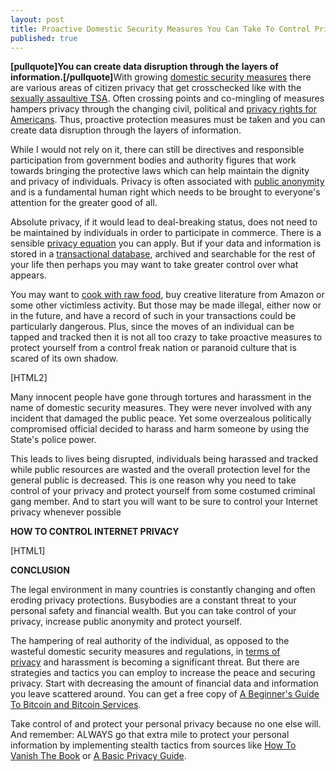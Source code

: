 ```yaml
---
layout: post
title: Proactive Domestic Security Measures You Can Take To Control Privacy
published: true
---
```

<p><strong>[pullquote]You can create data disruption through the layers of information.[/pullquote]</strong>With growing <a title="domestic security measures" href="http://www.howtovanish.com/2012/07/domestic-security-measures/">domestic security measures</a> there are various areas of citizen privacy that get crosschecked like with the <a title="sexually assaultive tsa" href="http://www.howtovanish.com/2010/12/do-you-need-to-sue-a-tsa-agent/" target="_blank">sexually assaultive TSA</a>. Often crossing points and co-mingling of measures hampers privacy through the changing civil, political and <a title="privacy rights for americans" href="http://www.howtovanish.com/2012/05/privacy-rights-for-americans" target="_blank">privacy rights for Americans</a>. Thus, proactive protection measures must be taken and you can create data disruption through the layers of information.</p>
<p>While I would not rely on it, there can still be directives and responsible participation from government bodies and authority figures that work towards bringing the protective laws which can help maintain the dignity and privacy of individuals. Privacy is often associated with <a title="public anonymity" href="http://www.howtovanish.com/2012/07/public-anonymity-decline-peace-officer/" target="_blank">public anonymity</a> and is a fundamental human right which needs to be brought to everyone's attention for the greater good of all.</p>
<p>Absolute privacy, if it would lead to deal-breaking status, does not need to be maintained by individuals in order to participate in commerce. There is a sensible <a title="privacy equation" href="http://www.howtovanish.com/2010/12/privacy-equation/" target="_blank">privacy equation</a> you can apply. But if your data and information is stored in a <a title="transactional database" href="http://www.howtovanish.com/2009/11/transactional-databases-what-me-worry/" target="_blank">transactional database</a>, archived and searchable for the rest of your life then perhaps you may want to take greater control over what appears.</p>
<p>You may want to <a title="raw food recipes" href="http://www.howtovanish.com/2010/08/taking-raw-food-recipes-underground/" target="_blank">cook with raw food</a>, buy creative literature from Amazon or some other victimless activity. But those may be made illegal, either now or in the future, and have a record of such in your transactions could be particularly dangerous. Plus, since the moves of an individual can be tapped and tracked then it is not all too crazy to take proactive measures to protect yourself from a control freak nation or paranoid culture that is scared of its own shadow.</p>
<p>[HTML2]</p>
<p>Many innocent people have gone through tortures and harassment in the name of domestic security measures. They were never involved with any incident that damaged the public peace. Yet some overzealous politically compromised official decided to harass and harm someone by using the State's police power.</p>
<p>This leads to lives being disrupted, individuals being harassed and tracked while public resources are wasted and the overall protection level for the general public is decreased. This is one reason why you need to take control of your privacy and protect yourself from some costumed criminal gang member. And to start you will want to be sure to control your Internet privacy whenever possible</p>
<p><strong>HOW TO CONTROL INTERNET PRIVACY</strong></p>
<p>[HTML1]</p>
<p><strong>CONCLUSION</strong></p>
<p>The legal environment in many countries is constantly changing and often eroding privacy protections. Busybodies are a constant threat to your personal safety and financial wealth. But you can take control of your privacy, increase public anonymity and protect yourself.</p>
<p>The hampering of real authority of the individual, as opposed to the wasteful domestic security measures and regulations, in <a title="privacy policies" href="http://www.howtovanish.com/2012/06/company-privacy-policies">terms of privacy</a> and harassment is becoming a significant threat. But there are strategies and tactics you can employ to increase the peace and securing privacy. Start with decreasing the amount of financial data and information you leave scattered around. You can get a free copy of <a title="beginner's guide to bitcoin and bitcoin services" href="https://www.coindl.com/page/item/242" target="_blank">A Beginner's Guide To Bitcoin and Bitcoin Services</a>.</p>
<p>Take control of and protect your personal privacy because no one else will. And remember: ALWAYS go that extra mile to protect your personal information by implementing stealth tactics from sources like <a title="Privacy" href="http://www.howtovanish.com/products/how-to-vanish-book/">How To Vanish The Book</a> or <a title="basic privacy guide" href="https://www.coindl.com/page/author/61" target="_blank">A Basic Privacy Guide</a>.</p>
